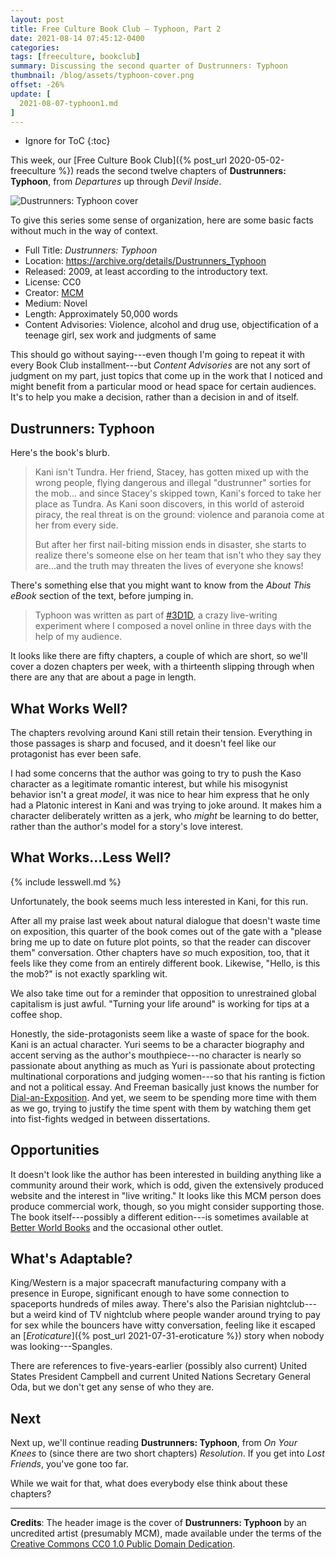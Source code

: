 ```yaml
---
layout: post
title: Free Culture Book Club — Typhoon, Part 2
date: 2021-08-14 07:45:12-0400
categories:
tags: [freeculture, bookclub]
summary: Discussing the second quarter of Dustrunners∶ Typhoon
thumbnail: /blog/assets/typhoon-cover.png
offset: -26%
update: [
  2021-08-07-typhoon1.md
]
---
```


* Ignore for ToC
{:toc}

This week, our [Free Culture Book Club]({% post_url 2020-05-02-freeculture %}) reads the second twelve chapters of **Dustrunners:  Typhoon**, from *Departures* up through *Devil Inside*.

![Dustrunners: Typhoon cover](/blog/assets/typhoon-cover.png "Dustrunners: Typhoon cover")

To give this series some sense of organization, here are some basic facts without much in the way of context.

 * Full Title:  *Dustrunners:  Typhoon*
 * Location:  <https://archive.org/details/Dustrunners_Typhoon>
 * Released:  2009, at least according to the introductory text.
 * License:  CC0
 * Creator:  [MCM](https://mcm.1889.ca/)
 * Medium:  Novel
 * Length:  Approximately 50,000 words
 * Content Advisories:  Violence, alcohol and drug use, objectification of a teenage girl, sex work and judgments of same

This should go without saying---even though I'm going to repeat it with every Book Club installment---but *Content Advisories* are not any sort of judgment on my part, just topics that come up in the work that I noticed and might benefit from a particular mood or head space for certain audiences.  It's to help you make a decision, rather than a decision in and of itself.

## Dustrunners:  Typhoon

Here's the book's blurb.

 > Kani isn't Tundra. Her friend, Stacey, has gotten mixed up with the wrong people, flying dangerous and illegal "dustrunner" sorties for the mob... and since Stacey's skipped town, Kani's forced to take her place as Tundra. As Kani soon discovers, in this world of asteroid piracy, the real threat is on the ground: violence and paranoia come at her from every side.
 >
 > But after her first nail-biting mission ends in disaster, she starts to realize there's someone else on her team that isn't who they say they are...and the truth may threaten the lives of everyone she knows!

There's something else that you might want to know from the *About This eBook* section of the text, before jumping in.

 > Typhoon was written as part of [#3D1D](https://twitter.com/search?q=%233D1D), a crazy live-writing experiment where I composed a novel online in three days with the help of my audience.

It looks like there are fifty chapters, a couple of which are short, so we'll cover a dozen chapters per week, with a thirteenth slipping through when there are any that are about a page in length.

## What Works Well?

The chapters revolving around Kani still retain their tension.  Everything in those passages is sharp and focused, and it doesn't feel like our protagonist has ever been safe.

I had some concerns that the author was going to try to push the Kaso character as a legitimate romantic interest, but while his misogynist behavior isn't a great *model*, it was nice to hear him express that he only had a Platonic interest in Kani and was trying to joke around.  It makes him a character deliberately written as a jerk, who *might* be learning to do better, rather than the author's model for a story's love interest.

## What Works...Less Well?

{% include lesswell.md %}

Unfortunately, the book seems much less interested in Kani, for this run.

After all my praise last week about natural dialogue that doesn't waste time on exposition, this quarter of the book comes out of the gate with a "please bring me up to date on future plot points, so that the reader can discover them" conversation.  Other chapters have *so* much exposition, too, that it feels like they come from an entirely different book.  Likewise, "Hello, is this the mob?" is not exactly sparkling wit.

We also take time out for a reminder that opposition to unrestrained global capitalism is just awful.  "Turning your life around" is working for tips at a coffee shop.

Honestly, the side-protagonists seem like a waste of space for the book.  Kani is an actual character.  Yuri seems to be a character biography and accent serving as the author's mouthpiece---no character is nearly so passionate about anything as much as Yuri is passionate about protecting multinational corporations and judging women---so that his ranting is fiction and not a political essay.  And Freeman basically just knows the number for [Dial-an-Exposition](https://en.wikipedia.org/wiki/Dial-A-Joke).  And yet, we seem to be spending more time with them as we go, trying to justify the time spent with them by watching them get into fist-fights wedged in between dissertations.

## Opportunities

It doesn't look like the author has been interested in building anything like a community around their work, which is odd, given the extensively produced website and the interest in "live writing."  It looks like this MCM person does produce commercial work, though, so you might consider supporting those.  The book itself---possibly a different edition---is sometimes available at [Better World Books](https://www.betterworldbooks.com/product/detail/typhoon-1926959035) and the occasional other outlet.

## What's Adaptable?

King/Western is a major spacecraft manufacturing company with a presence in Europe, significant enough to have some connection to spaceports hundreds of miles away.  There's also the Parisian nightclub---but a weird kind of TV nightclub where people wander around trying to pay for sex while the bouncers have witty conversation, feeling like it escaped an [*Eroticature*]({% post_url 2021-07-31-eroticature %}) story when nobody was looking---Spangles.

There are references to five-years-earlier (possibly also current) United States President Campbell and current United Nations Secretary General Oda, but we don't get any sense of who they are.

## Next

Next up, we'll continue reading **Dustrunners:  Typhoon**, from *On Your Knees* to (since there are two short chapters) *Resolution*.  If you get into *Lost Friends*, you've gone too far.

While we wait for that, what does everybody else think about these chapters?

* * *

**Credits**:  The header image is the cover of **Dustrunners: Typhoon** by an uncredited artist (presumably MCM), made available under the terms of the [Creative Commons CC0 1.0 Public Domain Dedication](https://creativecommons.org/publicdomain/zero/1.0/).

